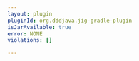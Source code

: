 ```yaml
---
layout: plugin
pluginId: org.dddjava.jig-gradle-plugin
isJarAvailable: true
error: NONE
violations: []

---
```


